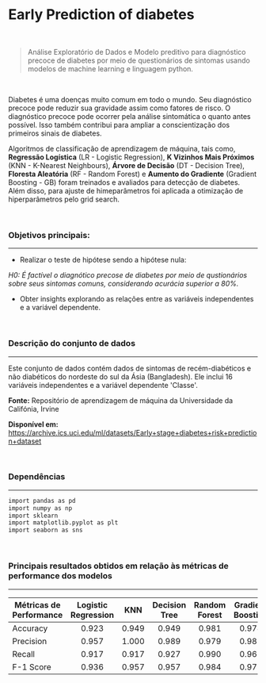 # Early Prediction of diabetes
&nbsp;
> Análise Exploratório de Dados e Modelo preditivo para diagnóstico precoce de diabetes por meio de questionários de sintomas usando modelos de machine learning e linguagem python.

&nbsp;

Diabetes é uma doenças muito comum em todo o mundo. Seu diagnóstico precoce pode reduzir sua gravidade assim como fatores de risco. O diagnóstico precoce pode ocorrer pela análise sintomática o quanto antes possível. Isso também contribui para ampliar a conscientização dos primeiros sinais de diabetes.
 
Algoritmos de classificação de aprendizagem de máquina, tais como, **Regressão Logística** (LR - Logistic Regression), **K Vizinhos Mais Próximos** (KNN - K-Nearest Neighbours), **Árvore de Decisão** (DT - Decision Tree), **Floresta Aleatória** (RF - Random Forest) e **Aumento do Gradiente** (Gradient Boosting - GB) foram treinados e avaliados para detecção de diabetes. Além disso, para ajuste de himeparâmetros foi aplicada a otimização de hiperparâmetros pelo grid search.

&nbsp;

### **Objetivos principais:**
---
- Realizar o teste de hipótese sendo a hipótese nula:

*H0: É factível o diagnótico precose de diabetes por meio de qustionários sobre seus sintomas comuns, considerando acurácia superior a 80%.*

- Obter insights explorando as relações entre as variáveis independentes e a variável dependente.

&nbsp;

### **Descrição do conjunto de dados**
---
Este conjunto de dados contém dados de sintomas de recém-diabéticos e não diabéticos do nordeste do sul da Ásia (Bangladesh). Ele inclui 16 variáveis independentes e a variável dependente 'Classe'.

**Fonte:** Repositório de aprendizagem de máquina da Universidade da Califónia, Irvine

**Disponível em:** https://archive.ics.uci.edu/ml/datasets/Early+stage+diabetes+risk+prediction+dataset

&nbsp;

### **Dependências**
---
```sh
import pandas as pd
import numpy as np
import sklearn 
import matplotlib.pyplot as plt
import seaborn as sns
```

&nbsp;

### **Principais resultados obtidos em relação às métricas de performance dos modelos**
---
Métricas de Performance | Logistic Regression | KNN | Decision Tree | Random Forest | Gradient Boosting
---|:---:|:---:|:---:|:---:|:---:
Accuracy	| 0.923 |	0.949 |	0.949 |	0.981 |	0.974
Precision	| 0.957 |	1.000 |	0.989 |	0.979 |	0.989
Recall	    | 0.917 |	0.917 |	0.927 |	0.990 |	0.969
F-1 Score	| 0.936 |	0.957 |	0.957 |	0.984 |	0.979






